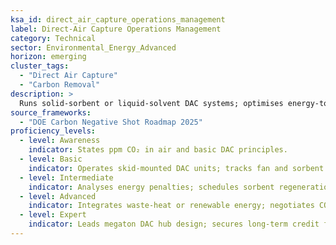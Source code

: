 ```yaml
---
ksa_id: direct_air_capture_operations_management
label: Direct-Air Capture Operations Management
category: Technical
sector: Environmental_Energy_Advanced
horizon: emerging
cluster_tags:
  - "Direct Air Capture"
  - "Carbon Removal"
description: >
  Runs solid-sorbent or liquid-solvent DAC systems; optimises energy-to-capture ratio; manages CO₂ conditioning and offtake for sequestration or utilisation.
source_frameworks:
  - "DOE Carbon Negative Shot Roadmap 2025"
proficiency_levels:
  - level: Awareness
    indicator: States ppm CO₂ in air and basic DAC principles.
  - level: Basic
    indicator: Operates skid-mounted DAC units; tracks fan and sorbent metrics.
  - level: Intermediate
    indicator: Analyses energy penalties; schedules sorbent regeneration cycles.
  - level: Advanced
    indicator: Integrates waste-heat or renewable energy; negotiates CO₂ offtake.
  - level: Expert
    indicator: Leads megaton DAC hub design; secures long-term credit finance.
---
```

